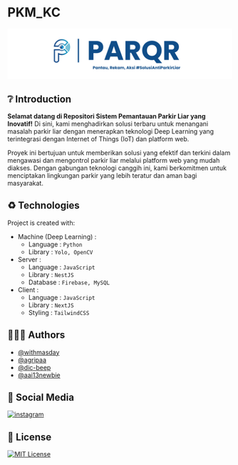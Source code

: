 # PKM_KC

![Logo](/assets/logo.png)

## ❔ Introduction

<b>Selamat datang di Repositori Sistem Pemantauan Parkir Liar yang Inovatif!</b> Di sini, kami menghadirkan solusi terbaru untuk menangani masalah parkir liar dengan menerapkan teknologi Deep Learning yang terintegrasi dengan Internet of Things (IoT) dan platform web.

Proyek ini bertujuan untuk memberikan solusi yang efektif dan terkini dalam mengawasi dan mengontrol parkir liar melalui platform web yang mudah diakses. Dengan gabungan teknologi canggih ini, kami berkomitmen untuk menciptakan lingkungan parkir yang lebih teratur dan aman bagi masyarakat.

## ♻️ Technologies

Project is created with:

- Machine (Deep Learning) :
  - Language : `Python`
  - Library : `Yolo, OpenCV`
- Server :
  - Language : `JavaScript`
  - Library : `NestJS`
  - Database : `Firebase, MySQL`
- Client :
  - Language : `JavaScript`
  - Library : `NextJS`
  - Styling : `TailwindCSS`

## 👨🏻‍💻 Authors

- [@withmasday](https://www.github.com/withmasday)
- [@agripaa](https://www.github.com/agripaa)
- [@dic-beep](https://www.github.com/dic-beep)
- [@aai13newbie](https://www.github.com/aai13newbie)

## 🔗 Social Media

[![instagram](https://img.shields.io/badge/instagram-1DA1F2?style=for-the-badge&logo=instagram&logoColor=white)](https://www.instagram.com/parqr.kc)

## 📄 License

[![MIT License](https://img.shields.io/badge/License-MIT-green.svg)](https://choosealicense.com/licenses/mit/)
